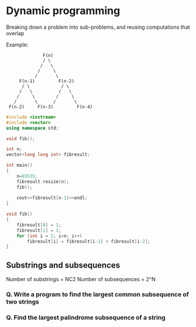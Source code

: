 # Dynamic programming
Breaking down a problem into sub-problems, and reusing computations that overlap

Example:
```
              F(n)
              / \
             /   \
            /     \
           /       \
     F(n-1)         F(n-2)
      / \            / \
     /   \          /   \
    /     \        /     \
   /       \      /       \
 F(n-2)     F(n-3)         F(n-4)
```

```c++
#include <iostream>
#include <vector>
using namespace std;

void fib();

int n;
vector<long long int> fibresult;

int main()
{
	n=65535;
	fibresult.resize(n);
	fib();
	
	cout<<fibresult[n-1]<<endl;
}

void fib()
{
	fibresult[0] = 1;
	fibresult[1] = 1;
	for (int i = 2; i<n; i++)
		fibresult[i] = fibresult[i-1] + fibresult[i-2];
}
```

## Substrings and subsequences
Number of substrings = NC2
Number of subsequences = 2^N

### Q. Write a program to find the largest common subsequence of two strings

### Q. Find the largest palindrome subsequence of a string